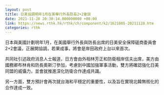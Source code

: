 ```yaml
---
layout: post
title: 日美協調明年1月在美舉行外長防長2+2會談
date: 2021-11-28 20:30:14.000000000 +08:00
link: https://news.rthk.hk/rthk/ch/component/k2/1621805-20211128.htm
categories: rthk
---
```


日本與美國計劃明年1月，在美國舉行外長與防長出席的日美安全保障磋商委員會2+2會議，正展開協調，若果成事，將會是岸田政府上台以來首次。

共同社引述政府消息人士報道，日方會由外相林芳正和防衛相岸信夫出席，美方由國務卿布林肯和防長奧斯汀參加，考慮到中國加強軍事活動，雙方將確認強化日美同盟的威懾力，並會就推進深化防衛合作達成共識。

另一方面，雙方預計會再次就台海和平穩定的重要性，以及旨在實現北韓無核化的合作達成一致。
